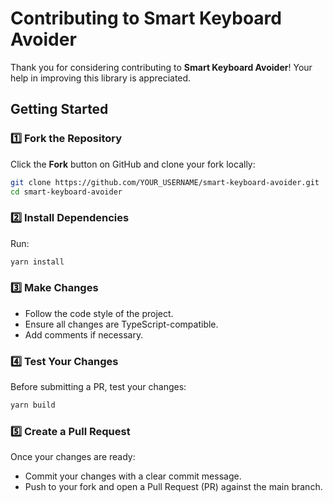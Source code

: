 # Contributing to Smart Keyboard Avoider

Thank you for considering contributing to **Smart Keyboard Avoider**! Your help in improving this library is appreciated.

## Getting Started

### 1️⃣ Fork the Repository

Click the **Fork** button on GitHub and clone your fork locally:

```sh
git clone https://github.com/YOUR_USERNAME/smart-keyboard-avoider.git
cd smart-keyboard-avoider
```

### 2️⃣ Install Dependencies

Run:

```sh
yarn install
```

### 3️⃣ Make Changes

- Follow the code style of the project.
- Ensure all changes are TypeScript-compatible.
- Add comments if necessary.

### 4️⃣ Test Your Changes

Before submitting a PR, test your changes:

```sh
yarn build
```

### 5️⃣ Create a Pull Request

Once your changes are ready:

- Commit your changes with a clear commit message.
- Push to your fork and open a Pull Request (PR) against the main branch.
